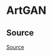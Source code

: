 # ArtGAN

## Source
[Source](https://towardsdatascience.com/generating-modern-arts-using-generative-adversarial-network-gan-on-spell-39f67f83c7b4)
